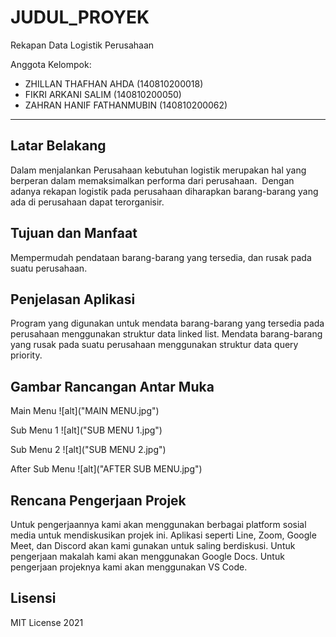 # JUDUL_PROYEK
Rekapan Data Logistik Perusahaan

Anggota Kelompok:
* ZHILLAN THAFHAN AHDA (140810200018)
* FIKRI ARKANI SALIM (140810200050)
* ZAHRAN HANIF FATHANMUBIN (140810200062)
---
## Latar Belakang
Dalam menjalankan Perusahaan kebutuhan logistik merupakan hal yang berperan dalam memaksimalkan performa dari perusahaan.  Dengan adanya rekapan logistik pada perusahaan diharapkan barang-barang yang ada di perusahaan dapat terorganisir.

## Tujuan dan Manfaat
Mempermudah pendataan barang-barang yang tersedia, dan rusak pada suatu perusahaan.

## Penjelasan Aplikasi
Program yang digunakan untuk mendata barang-barang yang tersedia pada perusahaan menggunakan struktur data linked list. Mendata barang-barang yang rusak pada suatu perusahaan menggunakan struktur data query priority.

## Gambar Rancangan Antar Muka
Main Menu
![alt]("MAIN MENU.jpg")

Sub Menu 1
![alt]("SUB MENU 1.jpg")

Sub Menu 2 
![alt]("SUB MENU 2.jpg")

After Sub Menu
![alt]("AFTER SUB MENU.jpg")

## Rencana Pengerjaan Projek
Untuk pengerjaannya kami akan menggunakan berbagai platform sosial media untuk mendiskusikan projek ini. Aplikasi seperti Line, Zoom, Google Meet, dan Discord akan kami gunakan untuk saling berdiskusi. Untuk pengerjaan makalah kami akan menggunakan Google Docs. Untuk pengerjaan projeknya kami akan menggunakan VS Code. 


## Lisensi

MIT License 2021
